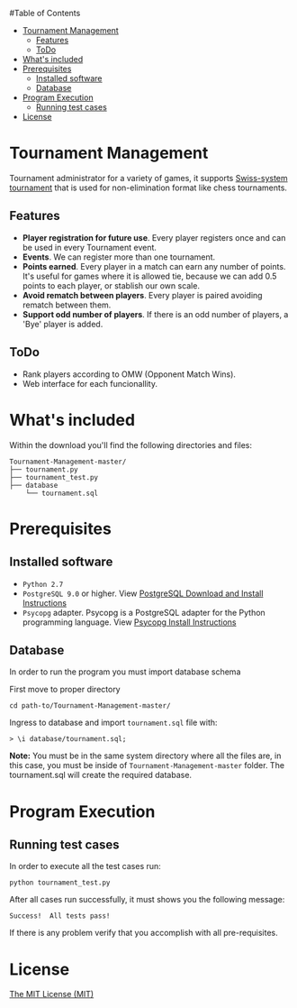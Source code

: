 #Table of Contents

- [Tournament Management](#tournament-management)
	- [Features](#features)
	- [ToDo](#todo)
- [What's included](#whats-included)
- [Prerequisites](#prerequisites)
	- [Installed software](#installed-software)
	- [Database](#database)
- [Program Execution](#program-execution)
	- [Running test cases](#running-test-cases)
- [License](#license)


# Tournament Management

Tournament administrator for a variety of games, it supports [Swiss-system tournament][2] that is used for non-elimination format like chess tournaments.

## Features
* **Player registration for future use**. Every player registers once and can be used in every Tournament event.
* **Events**. We can register more than one tournament. 
* **Points earned**. Every player in a match can earn any number of points. It's useful for games where it is allowed tie, because we can add 0.5 points to each player, or stablish our own scale.
* **Avoid rematch between players**. Every player is paired avoiding rematch between them.
* **Support odd number of players**. If there is an odd number of players, a 'Bye' player is added. 

## ToDo
* Rank players according to OMW (Opponent Match Wins).
* Web interface for each funcionallity.


# What's included

Within the download you'll find the following directories and files:

```
Tournament-Management-master/
├── tournament.py
├── tournament_test.py
├── database
	└── tournament.sql
```	

# Prerequisites

## Installed software
* `Python 2.7`
* `PostgreSQL 9.0` or higher. View [PostgreSQL Download and Install Instructions][4]
* `Psycopg` adapter. Psycopg is a PostgreSQL adapter for the Python programming language. View [Psycopg Install Instructions][3] 

## Database

In order to run the program you must import database schema

First move to proper directory

```
cd path-to/Tournament-Management-master/
```

Ingress to database and import `tournament.sql` file with:

```
> \i database/tournament.sql;
```
**Note:** You must be in the same system directory where all the files are, in this case, you must be inside of `Tournament-Management-master` folder. The tournament.sql will create the required database.

# Program Execution


## Running test cases
In order to execute all the test cases run:

```
python tournament_test.py 
```

After all cases run successfully, it must shows you the following message:

```
Success!  All tests pass!
```

If there is any problem verify that you accomplish with all pre-requisites.

# License


[The MIT License (MIT)][1]

[1]: LICENSE
[2]: https://en.wikipedia.org/wiki/Swiss-system_tournament
[3]: http://initd.org/psycopg/docs/install.html
[4]: http://www.postgresql.org/download/